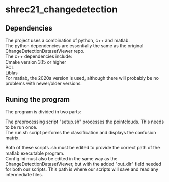 # shrec21_changedetection

## Dependencies
The project uses a combination of python, c++ and matlab.  
The python dependencies are essentially the same as the original ChangeDetectionDatasetViewer repo.  
The c++ dependencies include:  
Cmake version 3.15 or higher  
PCL  
Liblas  
For matlab, the 2020a version is used, although there will probably be no problems with newer/older versions.  

## Runing the program
The program is divided in two parts:

The preprocessing script "setup.sh" processes the pointclouds. This needs to be run once.  
The run.sh script performs the classification and displays the confusion matrix.  

Both of these scripts .sh must be edited to provide the correct path of the matlab executable program.  
Config.ini must also be edited in the same way as the ChangeDetectionDatasetViewer, but with the added "out_dir" field needed for both our scripts. This path is where our scripts will save and read any intermediate files.
